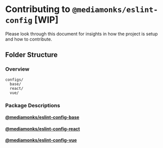 # Contributing to `@mediamonks/eslint-config` [WIP]

Please look through this document for insights in how the project is setup and how to contribute.

## Folder Structure

### Overview

```
configs/
  base/
  react/
  vue/
```

### Package Descriptions

#### [@mediamonks/eslint-config-base](https://github.com/mediamonks/eslint-config/tree/main/configs/base)

#### [@mediamonks/eslint-config-react](https://github.com/mediamonks/eslint-config/tree/main/configs/react)

#### [@mediamonks/eslint-config-vue](https://github.com/mediamonks/eslint-config/tree/main/configs/vue)

